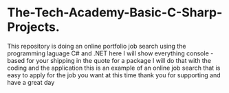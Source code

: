 # The-Tech-Academy-Basic-C-Sharp-Projects.
This repository is doing an online portfolio job search using the programming laguage C# and .NET here I will show everything console - based for your shipping in the quote for a package I will do that with the coding and the application this is an example of an online job search that is easy to apply for the job you want at this time thank you for supporting and have a great day

